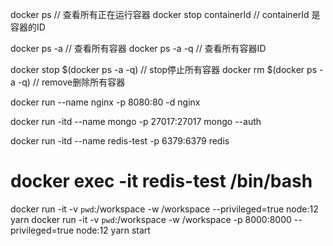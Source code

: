 docker ps // 查看所有正在运行容器
docker stop containerId // containerId 是容器的ID

docker ps -a // 查看所有容器
docker ps -a -q // 查看所有容器ID

docker stop $(docker ps -a -q) // stop停止所有容器
docker rm $(docker ps -a -q) // remove删除所有容器

docker run --name nginx -p 8080:80 -d nginx

<!-- 

docker run
--name my_nginx
-d -p 80:80
-v /data/nginx/conf/nginx.conf:/etc/nginx/nginx.conf
-v /data/nginx/log:/var/log/nginx
-v /data/nginx/html:/usr/share/nginx/html
nginx

 -->

docker run -itd --name mongo -p 27017:27017 mongo --auth
<!-- 

docker run -itd --name mongo -p 27017:27017 mongo --auth
docker exec -it mongo mongo admin
创建一个名为 admin，密码为 123456 的用户。
db.createUser({ user:'admin',pwd:'123456',roles:[ { role:'userAdminAnyDatabase', db: 'admin'}]});
尝试使用上面创建的用户信息进行连接。
db.auth('admin', '123456')
创建数据库用户
db.createUser({ user:'react',pwd:'123456',roles:[ { role:'readWrite', db: 'react'}]}) 

-->


docker run -itd --name redis-test -p 6379:6379 redis
# docker exec -it redis-test /bin/bash

docker run -it -v `pwd`:/workspace -w /workspace --privileged=true node:12 yarn
docker run -it -v `pwd`:/workspace -w /workspace -p 8000:8000 --privileged=true node:12 yarn start
